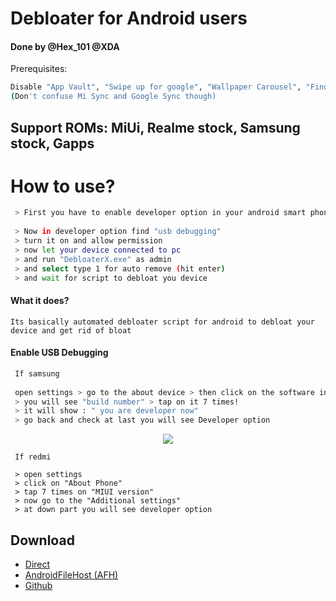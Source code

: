 # Debloater for Android users
#### Done by @Hex_101 @XDA


Prerequisites:
```bash
Disable "App Vault", "Swipe up for google", "Wallpaper Carousel", "Find Device", "Mi Sync"
(Don't confuse Mi Sync and Google Sync though)
```

## Support ROMs: MiUi, Realme stock, Samsung stock, Gapps

# How to use?
```bash
 > First you have to enable developer option in your android smart phone
 
 > Now in developer option find "usb debugging"
 > turn it on and allow permission
 > now let your device connected to pc
 > and run "DebloaterX.exe" as admin
 > and select type 1 for auto remove (hit enter) 
 > and wait for script to debloat you device
```

#### What it does?
```
Its basically automated debloater script for android to debloat your device and get rid of bloat
```

#### Enable USB Debugging
```bash
 If samsung
 
 open settings > go to the about device > then click on the software info
 > you will see "build number" > tap on it 7 times!
 > it will show : " you are developer now"
 > go back and check at last you will see Developer option
```
<div align="center">
    <img src="https://i.imgur.com/QZ9Hbqo.jpg"/>
</div>


```
 If redmi

 > open settings
 > click on "About Phone"
 > tap 7 times on "MIUI version"
 > now go to the "Additional settings"
 > at down part you will see developer option
```
## Download
- [Direct](https://github.com/shashankx86/DebloaterX/files/6797098/DebloaterX_exe.zip)
- [AndroidFileHost (AFH)](https://androidfilehost.com/?fid=14943124697586364762)
- [Github](https://github.com/shashankx86/DebloaterX/releases/)
